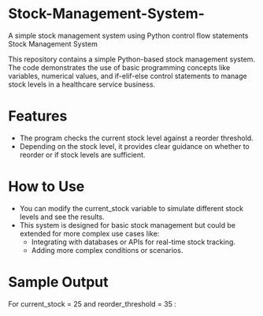 # Stock-Management-System-
A simple stock management system using Python control flow statements
Stock Management System

This repository contains a simple Python-based stock management system. The code demonstrates the use of basic programming concepts like variables, numerical values, and if-elif-else control statements to manage stock levels in a healthcare service business.

# Features
- The program checks the current stock level against a reorder threshold.
- Depending on the stock level, it provides clear guidance on whether to reorder or if stock levels are sufficient.

# How to Use
- You can modify the current_stock variable to simulate different stock levels and see the results.
- This system is designed for basic stock management but could be extended for more complex use cases like:
  - Integrating with databases or APIs for real-time stock tracking.
  - Adding more complex conditions or scenarios.

# Sample Output
For current_stock = 25 and reorder_threshold = 35 :
